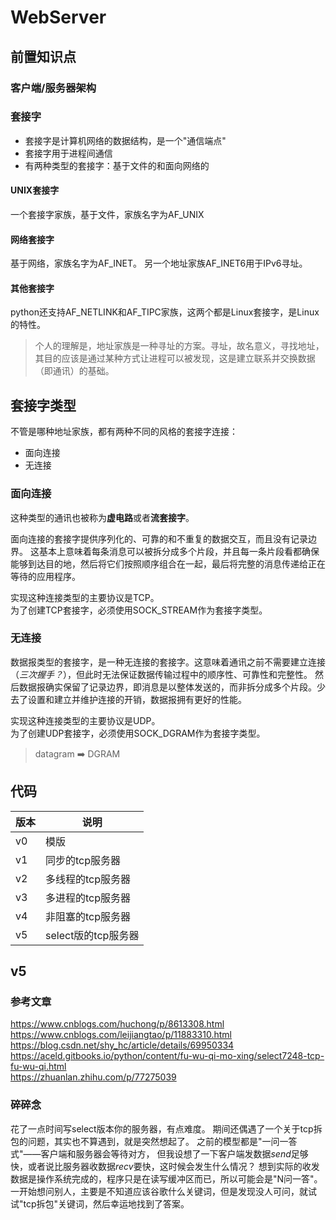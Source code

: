 # WebServer

## 前置知识点

### 客户端/服务器架构

### 套接字
* 套接字是计算机网络的数据结构，是一个"通信端点"
* 套接字用于进程间通信
* 有两种类型的套接字：基于文件的和面向网络的

#### UNIX套接字
一个套接字家族，基于文件，家族名字为AF_UNIX
#### 网络套接字
基于网络，家族名字为AF_INET。
另一个地址家族AF_INET6用于IPv6寻址。

#### 其他套接字
python还支持AF_NETLINK和AF_TIPC家族，这两个都是Linux套接字，是Linux的特性。

> 个人的理解是，地址家族是一种寻址的方案。寻址，故名意义，寻找地址，其目的应该是通过某种方式让进程可以被发现，这是建立联系并交换数据（即通讯）的基础。

## 套接字类型
不管是哪种地址家族，都有两种不同的风格的套接字连接：
* 面向连接
* 无连接

### 面向连接
这种类型的通讯也被称为**虚电路**或者**流套接字**。

面向连接的套接字提供序列化的、可靠的和不重复的数据交互，而且没有记录边界。
这基本上意味着每条消息可以被拆分成多个片段，并且每一条片段看都确保能够到达目的地，然后将它们按照顺序组合在一起，最后将完整的消息传递给正在等待的应用程序。

实现这种连接类型的主要协议是TCP。  
为了创建TCP套接字，必须使用SOCK_STREAM作为套接字类型。

### 无连接
数据报类型的套接字，是一种无连接的套接字。这意味着通讯之前不需要建立连接（*三次握手？*），但此时无法保证数据传输过程中的顺序性、可靠性和完整性。
然后数据报确实保留了记录边界，即消息是以整体发送的，而非拆分成多个片段。少去了设置和建立并维护连接的开销，数据报拥有更好的性能。

实现这种连接类型的主要协议是UDP。  
为了创建UDP套接字，必须使用SOCK_DGRAM作为套接字类型。
> datagram ➡️ DGRAM

## 代码
|版本|说明|
|-----|-----|
|v0|模版|
|v1|同步的tcp服务器|
|v2|多线程的tcp服务器|
|v3|多进程的tcp服务器|
|v4|非阻塞的tcp服务器|
|v5|select版的tcp服务器|

## v5
### 参考文章
https://www.cnblogs.com/huchong/p/8613308.html  
https://www.cnblogs.com/leijiangtao/p/11883310.html  
https://blog.csdn.net/shy_hc/article/details/69950334  
https://aceld.gitbooks.io/python/content/fu-wu-qi-mo-xing/select7248-tcp-fu-wu-qi.html  
https://zhuanlan.zhihu.com/p/77275039

### 碎碎念
花了一点时间写select版本你的服务器，有点难度。
期间还偶遇了一个关于tcp拆包的问题，其实也不算遇到，就是突然想起了。
之前的模型都是"一问一答式"——客户端和服务器会等待对方，
但我设想了一下客户端发数据*send*足够快，或者说比服务器收数据*recv*要快，这时候会发生什么情况？
想到实际的收发数据是操作系统完成的，程序只是在读写缓冲区而已，所以可能会是"N问一答"。
一开始想问别人，主要是不知道应该谷歌什么关键词，但是发现没人可问，就试试"tcp拆包"关键词，然后幸运地找到了答案。
